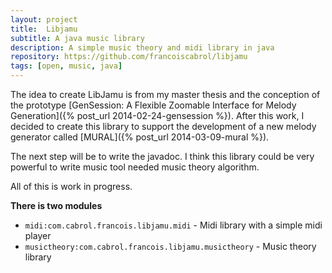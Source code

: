 ```yaml
---
layout: project
title:  Libjamu
subtitle: A java music library
description: A simple music theory and midi library in java
repository: https://github.com/francoiscabrol/libjamu
tags: [open, music, java]
--- 
```


The idea to create LibJamu is from my master thesis and the conception of the prototype [GenSession: A Flexible Zoomable Interface for Melody Generation]({% post_url 2014-02-24-gensession %}).
After this work, I decided to create this library to support the development of a new melody generator called [MURAL]({% post_url 2014-03-09-mural %}).

The next step will be to write the javadoc. I think this library could be very powerful to write music tool needed music theory algorithm.

All of this is work in progress.

**There is two modules**

  * `midi:com.cabrol.francois.libjamu.midi` - Midi library with a simple midi player
  * `musictheory:com.cabrol.francois.libjamu.musictheory` - Music theory library


